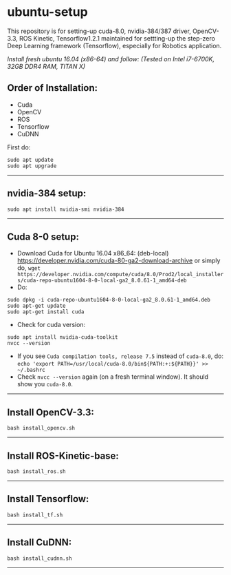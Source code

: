 # ubuntu-setup
This repository is for setting-up cuda-8.0, nvidia-384/387 driver, OpenCV-3.3, ROS Kinetic, Tensorflow1.2.1 maintained for settting-up the step-zero Deep Learning framework (Tensorflow), especially for Robotics application.

*Install fresh ubuntu 16.04 (x86-64) and follow:*
*(Tested on Intel i7-6700K, 32GB DDR4 RAM, TITAN X)*

## Order of Installation:
- Cuda
- OpenCV
- ROS
- Tensorflow
- CuDNN

First do:
```
sudo apt update
sudo apt upgrade
```

***

## nvidia-384 setup:
`sudo apt install nvidia-smi nvidia-384`
***

## Cuda 8-0 setup:
- Download Cuda for Ubuntu 16.04 x86_64: (deb-local)
https://developer.nvidia.com/cuda-80-ga2-download-archive
or simply do, `wget https://developer.nvidia.com/compute/cuda/8.0/Prod2/local_installers/cuda-repo-ubuntu1604-8-0-local-ga2_8.0.61-1_amd64-deb`
- Do: 
```
sudo dpkg -i cuda-repo-ubuntu1604-8-0-local-ga2_8.0.61-1_amd64.deb
sudo apt-get update
sudo apt-get install cuda
```

- Check for cuda version:
```
sudo apt install nvidia-cuda-toolkit
nvcc --version
```

- If you see `Cuda compilation tools, release 7.5` instead of `cuda-8.0`, do:
``
echo 'export PATH=/usr/local/cuda-8.0/bin${PATH:+:${PATH}}' >> ~/.bashrc
``
- Check `nvcc --version` again (on a fresh terminal window). It should show you `cuda-8.0`.
***

## Install OpenCV-3.3:
``bash install_opencv.sh``

***
## Install ROS-Kinetic-base:
``bash install_ros.sh``
***

## Install Tensorflow:
``bash install_tf.sh``
***

## Install CuDNN:
``bash install_cudnn.sh``
***
